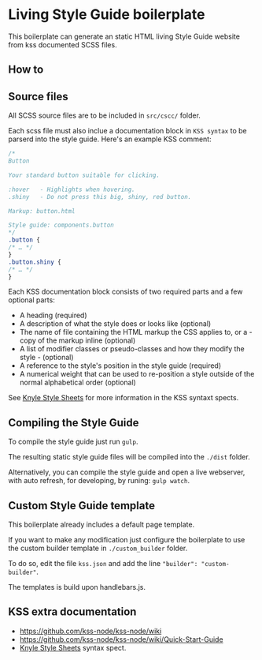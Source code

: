 # Living Style Guide boilerplate

This boilerplate can generate an static HTML living Style Guide website from kss documented SCSS files.

## How to

## Source files

All SCSS source files are to be included in `src/cscc/` folder.

Each scss file must also inclue a documentation block in `KSS syntax` to be parserd into the style guide.
Here's an example KSS comment:
```scss
/*
Button

Your standard button suitable for clicking.

:hover   - Highlights when hovering.
.shiny   - Do not press this big, shiny, red button.

Markup: button.html

Style guide: components.button
*/
.button {
/* … */
}
.button.shiny {
/* … */
}
```
Each KSS documentation block consists of two required parts and a few optional parts:

- A heading (required)
- A description of what the style does or looks like (optional)
- The name of file containing the HTML markup the CSS applies to, or a - copy of the markup inline (optional)
- A list of modifier classes or pseudo-classes and how they modify the style - (optional)
- A reference to the style's position in the style guide (required)
- A numerical weight that can be used to re-position a style outside of the normal alphabetical order (optional)

See [Knyle Style Sheets] for more information in the KSS syntaxt spects.

## Compiling the Style Guide

To compile the style guide just run `gulp`.

The resulting static style guide files will be compiled into the `./dist` folder.

Alternatively, you can compile the style guide and open a live webserver, with auto refresh, for developing, by runing: `gulp watch`.


## Custom Style Guide template

This boilerplate already includes a default page template. 

If you want to make any modification just configure the boilerplate to use the custom builder template in `./custom_builder` folder.

To do so, edit the file `kss.json` and add the line `"builder": "custom-builder"`.

The templates is build upon handlebars.js.


## KSS extra documentation


- https://github.com/kss-node/kss-node/wiki
- https://github.com/kss-node/kss-node/wiki/Quick-Start-Guide
- [Knyle Style Sheets] syntax spect.


[Knyle Style Sheets]: https://github.com/kss-node/kss/blob/spec/SPEC.md
